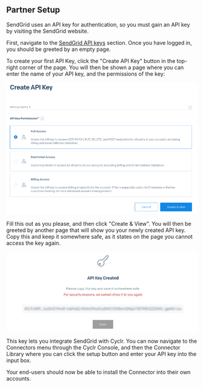 
<section class="setup partner" markdown="1">

## Partner Setup

<div class="section-content" markdown="1">

SendGrid uses an API key for authentication, so you must gain an API key by visiting the SendGrid website.

First, navigate to the [SendGrid API keys](https://app.sendgrid.com/settings/api_keys) section.
Once you have logged in, you should be greeted by an empty page.

To create your first API Key, click the "Create API Key" button in the top-right corner of the page. You will then be shown a page where you can enter the name of your API key, and the permissions of the key:

![SendGrid - Create API Key page](./images/sendgrid-create-api-key.png)

Fill this out as you please, and then click "Create & View". You will then be greeted by another page that will show you your newly created API key. Copy this and keep it somewhere safe, as it states on the page you cannot access the key again.

![SendGrid - Create and View page](./images/sendgrid-create-and-view.png)

This key lets you integrate SendGrid with Cyclr. You can now navigate to the Connectors menu through the Cyclr Console, and then the Connector Library where you can click the setup button and enter your API key into the input box.

Your end-users should now be able to install the Connector into their own accounts.

</div>

</section>
